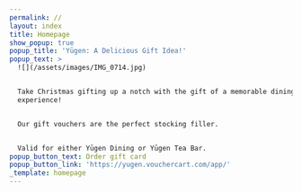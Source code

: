 ```yaml
---
permalink: //
layout: index
title: Homepage
show_popup: true
popup_title: 'Yūgen: A Delicious Gift Idea!'
popup_text: >
  ![](/assets/images/IMG_0714.jpg)


  Take Christmas gifting up a notch with the gift of a memorable dining
  experience!


  Our gift vouchers are the perfect stocking filler.


  Valid for either Yūgen Dining or Yūgen Tea Bar.
popup_button_text: Order gift card
popup_button_link: 'https://yugen.vouchercart.com/app/'
_template: homepage
---
```


